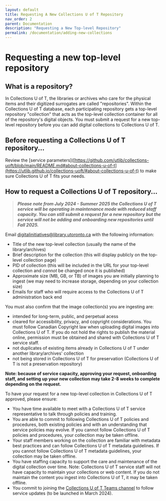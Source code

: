 ```yaml
---
layout: default
title: Requesting A New Collections U of T Repository
nav_order: 2
parent: Documentation
description: "Requesting a New Top-level Repository"
permalink: /documentation/adding-new-collections
---
```


# Requesting a new top-level repository

## What is a repository?

In Collections U of T, the libraries or archives who care for the physical items and their digitized surrogates are called "repositories". Within the Collections U of T database, each participating repository gets a top-level repository "collection" that acts as the top-level collection container for all of the repository's digital objects. You must submit a request for a new top-level repository before you can add digital collections to Collections U of T.

## Before requesting a Collections U of T repository...

Review the [service parameters]([https://github.com/utlib/collections-uoft/blob/main/README.md#about-collections-u-of-t](https://utlib.github.io/collections-uoft/#about-collections-u-of-t) to make sure Collections U of T fits your needs.

## How to request a Collections U of T repository...

> ***Please note from July 2024 - Summer 2025 the Collections U of T service will be operating in maintenance mode with reduced staff capacity. You can still submit a request for a new repository but the service will not be adding and onboarding new repositories until Fall 2025.***


Email [digitalinitiatives@library.utoronto.ca](mailto:digitalinitiatives@library.utoronto.ca) with the following information:

* Title of the new top-level collection (usually the name of the library/archives)
* Brief description for the collection (this will display publicly on the top-level collection page)
* PID of collection (this will be included in the URL for your top-level collection and *cannot* be changed once it is published)
* Approximate size (MB, GB, or TB) of images you are initially planning to ingest (we may need to increase storage, depending on your collection size)
* Emails for staff who will require access to the Collections U of T administration back end

You must also confirm that the image collection(s) you are ingesting are:
* intended for long-term, public, and perpetual acess
* cleared for accessibility, privacy, and copyright considerations. You must follow Canadian Copyright law when uploading digital images into Collections U of T. If you do not hold the rights to publish the material online, permission must be obtained and shared with Collections U of T service staff.
* not duplicates of existing items already in Collections U of T under another library/archives' collection
* not being stored in Collections U of T for preservation (Collections U of T is not a preservation repository)

**Note: because of service capacity, approving your request, onboarding staff, and setting up your new collection may take 2-8 weeks to complete depending on the request.**

To have your request for a new top-level collection in Collections U of T approved, please ensure:
* You have time available to meet with a Collections U of T service representative to talk through policies and training.
* You are able to commit to following Collections U of T policies and procedures, both existing policies and with an understanding that service policies may evolve. If you cannot follow Collections U of T policies and procedures, your collection may be taken offline.
* Your staff members working on the collection are familiar with metadata best practices and can follow Collections U of T metadata guidelines. If you cannot follow Collections U of T metadata guidelines, your collection may be taken offline.
* You have staffing capacity to support the care and maintenance of the digital collection over time. Note: Collections U of T service staff will not have capacity to maintain your collections or web content. If you do not maintain the content you ingest into Collections U of T, it may be taken offline.
* You commit to joining the [Collections U of T Teams channel](https://teams.microsoft.com/l/channel/19%3a0c2caaac27a04fe7b6e37018970a66b5%40thread.tacv2/Collections%2520U%2520of%2520T?groupId=2151c2c7-2063-412d-8ebf-de2c9f809003&tenantId=78aac226-2f03-4b4d-9037-b46d56c55210) to follow service updates (to be launched in March 2024).
